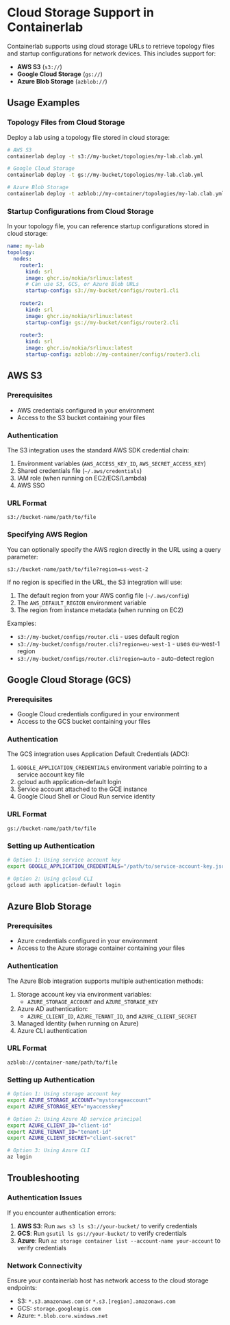 # Cloud Storage Support in Containerlab

Containerlab supports using cloud storage URLs to retrieve topology files and startup configurations for network devices. This includes support for:

- **AWS S3** (`s3://`)
- **Google Cloud Storage** (`gs://`)
- **Azure Blob Storage** (`azblob://`)

## Usage Examples

### Topology Files from Cloud Storage

Deploy a lab using a topology file stored in cloud storage:

```bash
# AWS S3
containerlab deploy -t s3://my-bucket/topologies/my-lab.clab.yml

# Google Cloud Storage
containerlab deploy -t gs://my-bucket/topologies/my-lab.clab.yml

# Azure Blob Storage
containerlab deploy -t azblob://my-container/topologies/my-lab.clab.yml
```

### Startup Configurations from Cloud Storage

In your topology file, you can reference startup configurations stored in cloud storage:

```yaml
name: my-lab
topology:
  nodes:
    router1:
      kind: srl
      image: ghcr.io/nokia/srlinux:latest
      # Can use S3, GCS, or Azure Blob URLs
      startup-config: s3://my-bucket/configs/router1.cli
    
    router2:
      kind: srl
      image: ghcr.io/nokia/srlinux:latest
      startup-config: gs://my-bucket/configs/router2.cli
    
    router3:
      kind: srl
      image: ghcr.io/nokia/srlinux:latest
      startup-config: azblob://my-container/configs/router3.cli
```

## AWS S3

### Prerequisites

- AWS credentials configured in your environment
- Access to the S3 bucket containing your files

### Authentication

The S3 integration uses the standard AWS SDK credential chain:

1. Environment variables (`AWS_ACCESS_KEY_ID`, `AWS_SECRET_ACCESS_KEY`)
2. Shared credentials file (`~/.aws/credentials`)
3. IAM role (when running on EC2/ECS/Lambda)
4. AWS SSO

### URL Format

```
s3://bucket-name/path/to/file
```

### Specifying AWS Region

You can optionally specify the AWS region directly in the URL using a query parameter:
```
s3://bucket-name/path/to/file?region=us-west-2
```

If no region is specified in the URL, the S3 integration will use:
1. The default region from your AWS config file (`~/.aws/config`)
2. The `AWS_DEFAULT_REGION` environment variable
3. The region from instance metadata (when running on EC2)

Examples:
- `s3://my-bucket/configs/router.cli` - uses default region
- `s3://my-bucket/configs/router.cli?region=eu-west-1` - uses eu-west-1 region
- `s3://my-bucket/configs/router.cli?region=auto` - auto-detect region

## Google Cloud Storage (GCS)

### Prerequisites

- Google Cloud credentials configured in your environment
- Access to the GCS bucket containing your files

### Authentication

The GCS integration uses Application Default Credentials (ADC):

1. `GOOGLE_APPLICATION_CREDENTIALS` environment variable pointing to a service account key file
2. gcloud auth application-default login
3. Service account attached to the GCE instance
4. Google Cloud Shell or Cloud Run service identity

### URL Format

```
gs://bucket-name/path/to/file
```

### Setting up Authentication

```bash
# Option 1: Using service account key
export GOOGLE_APPLICATION_CREDENTIALS="/path/to/service-account-key.json"

# Option 2: Using gcloud CLI
gcloud auth application-default login
```

## Azure Blob Storage

### Prerequisites

- Azure credentials configured in your environment
- Access to the Azure storage container containing your files

### Authentication

The Azure Blob integration supports multiple authentication methods:

1. Storage account key via environment variables:
   - `AZURE_STORAGE_ACCOUNT` and `AZURE_STORAGE_KEY`
2. Azure AD authentication:
   - `AZURE_CLIENT_ID`, `AZURE_TENANT_ID`, and `AZURE_CLIENT_SECRET`
3. Managed Identity (when running on Azure)
4. Azure CLI authentication

### URL Format

```
azblob://container-name/path/to/file
```

### Setting up Authentication

```bash
# Option 1: Using storage account key
export AZURE_STORAGE_ACCOUNT="mystorageaccount"
export AZURE_STORAGE_KEY="myaccesskey"

# Option 2: Using Azure AD service principal
export AZURE_CLIENT_ID="client-id"
export AZURE_TENANT_ID="tenant-id"
export AZURE_CLIENT_SECRET="client-secret"

# Option 3: Using Azure CLI
az login
```

## Troubleshooting

### Authentication Issues

If you encounter authentication errors:

1. **AWS S3**: Run `aws s3 ls s3://your-bucket/` to verify credentials
2. **GCS**: Run `gsutil ls gs://your-bucket/` to verify credentials
3. **Azure**: Run `az storage container list --account-name your-account` to verify credentials

### Network Connectivity

Ensure your containerlab host has network access to the cloud storage endpoints:
- S3: `*.s3.amazonaws.com` or `*.s3.[region].amazonaws.com`
- GCS: `storage.googleapis.com`
- Azure: `*.blob.core.windows.net`